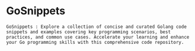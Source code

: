 # GoSnippets
    GoSnippets : Explore a collection of concise and curated Golang code snippets and examples covering key programming scenarios, best practices, and common use cases. Accelerate your learning and enhance your Go programming skills with this comprehensive code repository.
